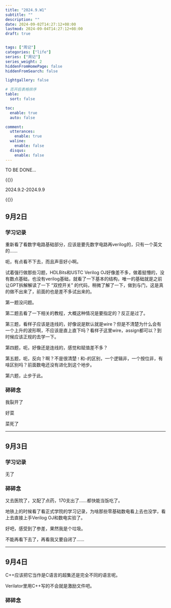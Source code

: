 ```yaml
---
title: "2024.9.W1"
subtitle: ""
description: ""
date: 2024-09-02T14:27:12+08:00
lastmod: 2024-09-04T14:27:12+08:00
draft: true


tags: ["周记"]
categories: ["life"]
series: ["周记"]
series_weight: 2
hiddenFromHomePage: false
hiddenFromSearch: false

lightgallery: false

# 否开启表格排序
table:
  sort: false

toc:
  enable: true
  auto: false

comment:
  utterances:
    enable: true
  waline:
    enable: false
  disqus:
    enable: false
---
```


TO BE DONE...

{{<admonition>}}

2024.9.2-2024.9.9

{{</admonition>}}

<!--more-->

## 9月2日

### 学习记录

重新看了看数字电路基础部分，应该是要先数字电路再verilog的，只有一个英文的……

呃，有点看不下去，而且声音好小啊。

试着强行做那些习题，HDLBits和USTC Verilog OJ好像差不多，做着挺懵的，没有数点基础，也没有verilog基础，就看了一下基本的结构，唯一的基础就是之前让GPT拆解解读了一下 “双控开关” 的代码，稍微了解了一下，做到与门，这是真的做不出来了，前面的也是差不多试出来的。

第一题没问题。

第二题去看了一下相关的教程，大概这种情况是要指定的？反正是过了。

第三题，看样子应该是连线的，好像说是默认就是wire？但是不清楚为什么会有一个上升的波形啊，不应该是直上直下吗？看样子这里wire，assign都可以？到时候应该正规的去学一下。

第四题，呃，好像还是连线的，感觉和赋值差不多？

第五题，呃，反向？啊？不是很清楚`！`和`~`的区别，一个逻辑非，一个按位非，有啥区别吗？前面数电还没有进化到这个地步。

第六题，止步于此。



### 碎碎念

我裂开了

好菜

菜死了



---



## 9月3日

### 学习记录

无了



### 碎碎念

又去医院了，又配了点药，170支出了……都快能当饭吃了。

地铁上的时候看了看正式学院的学习记录，为啥那些零基础数电看上去也没学，看上去直接上手Verilog OJ和数电实验了。

好吧，感受到了参差，果然我是个垃圾。

不能再看下去了，再看我又要自闭了……



---



## 9月4日

C++应该把它当作是C语言的超集还是完全不同的语言呢。

Verilator里用C++写的不会就是激励文件吧。



### 碎碎念

